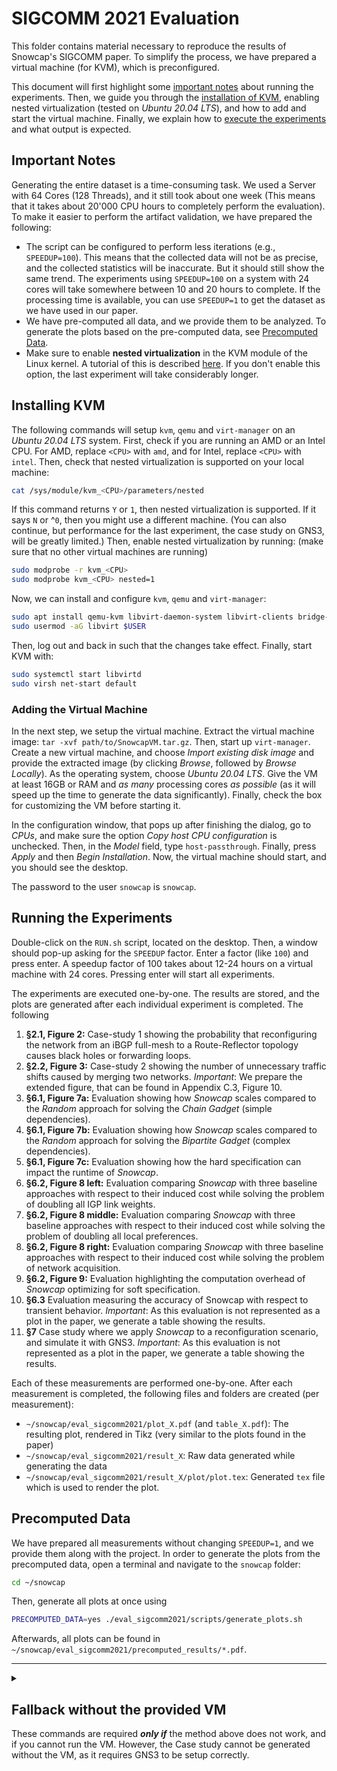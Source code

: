 # SIGCOMM 2021 Evaluation

This folder contains material necessary to reproduce the results of Snowcap's SIGCOMM paper.
To simplify the process, we have prepared a virtual machine (for KVM), which is preconfigured.

This document will first highlight some [important notes](#important-notes) about running the experiments.
Then, we guide you through the [installation of KVM](#installing-kvm), enabling nested virtualization (tested on _Ubuntu 20.04 LTS_), and how to add and start the virtual machine.
Finally, we explain how to [execute the experiments](#running-the-experiments) and what output is expected.

## Important Notes

Generating the entire dataset is a time-consuming task.
We used a Server with 64 Cores (128 Threads), and it still took about one week (This means that it takes about 20'000 CPU hours to completely perform the evaluation).
To make it easier to perform the artifact validation, we have prepared the following:
- The script can be configured to perform less iterations (e.g., `SPEEDUP=100`). 
  This means that the collected data will not be as precise, and the collected statistics will be inaccurate.
  But it should still show the same trend.
  The experiments using `SPEEDUP=100` on a system with 24 cores will take somewhere between 10 and 20 hours to complete.
  If the processing time is available, you can use `SPEEDUP=1` to get the dataset as we have used in our paper.
- We have pre-computed all data, and we provide them to be analyzed. 
  To generate the plots based on the pre-computed data, see [Precomputed Data](#precomputed-data).
- Make sure to enable **nested virtualization** in the KVM module of the Linux kernel.
  A tutorial of this is described [here](#installing-kvm).
  If you don't enable this option, the last experiment will take considerably longer.

## Installing KVM
The following commands will setup `kvm`, `qemu` and `virt-manager` on an _Ubuntu 20.04 LTS_ system.
First, check if you are running an AMD or an Intel CPU. For AMD, replace `<CPU>` with `amd`, and for Intel, replace `<CPU>` with `intel`.
Then, check that nested virtualization is supported on your local machine:
```sh
cat /sys/module/kvm_<CPU>/parameters/nested
```
If this command returns `Y` or `1`, then nested virtualization is supported.
If it says `N` or ^`0`, then you might use a different machine.
(You can also continue, but performance for the last experiment, the case study on GNS3, will be greatly limited.)
Then, enable nested virtualization by running: (make sure that no other virtual machines are running)
```sh
sudo modprobe -r kvm_<CPU>
sudo modprobe kvm_<CPU> nested=1
```
Now, we can install and configure `kvm`, `qemu` and `virt-manager`:
```sh
sudo apt install qemu-kvm libvirt-daemon-system libvirt-clients bridge-utils virt-manager
sudo usermod -aG libvirt $USER
```
Then, log out and back in such that the changes take effect. Finally, start KVM with:
```sh
sudo systemctl start libvirtd
sudo virsh net-start default
```

### Adding the Virtual Machine
In the next step, we setup the virtual machine.
Extract the virtual machine image: `tar -xvf path/to/SnowcapVM.tar.gz`.
Then, start up `virt-manager`.
Create a new virtual machine, and choose _Import existing disk image_ and provide the extracted image (by clicking _Browse_, followed by _Browse Locally_).
As the operating system, choose _Ubuntu 20.04 LTS_.
Give the VM at least 16GB or RAM and _as many_ processing cores _as possible_ (as it will speed up the time to generate the data significantly).
Finally, check the box for customizing the VM before starting it.

In the configuration window, that pops up after finishing the dialog, go to _CPUs_, and make sure the option _Copy host CPU configuration_ is unchecked.
Then, in the _Model_ field, type `host-passthrough`.
Finally, press _Apply_ and then _Begin Installation_.
Now, the virtual machine should start, and you should see the desktop.

The password to the user `snowcap` is `snowcap`.

## Running the Experiments

Double-click on the `RUN.sh` script, located on the desktop.
Then, a window should pop-up asking for the `SPEEDUP` factor. 
Enter a factor (like `100`) and press enter.
A speedup factor of 100 takes about 12-24 hours on a virtual machine with 24 cores.
Pressing enter will start all experiments.

The experiments are executed one-by-one.
The results are stored, and the plots are generated after each individual experiment is completed.
The following 
1. **§2.1, Figure 2:**
   Case-study 1 showing the probability that reconfiguring the network from an iBGP full-mesh to a Route-Reflector topology causes black holes or forwarding loops.
2. **§2.2, Figure 3:**
   Case-study 2 showing the number of unnecessary traffic shifts caused by merging two networks.
   _Important_: We prepare the extended figure, that can be found in Appendix C.3, Figure 10.
3. **§6.1, Figure 7a:**
   Evaluation showing how _Snowcap_ scales compared to the _Random_ approach for solving the _Chain Gadget_ (simple dependencies).
4. **§6.1, Figure 7b:**
   Evaluation showing how _Snowcap_ scales compared to the _Random_ approach for solving the _Bipartite Gadget_ (complex dependencies).
5. **§6.1, Figure 7c:**
   Evaluation showing how the hard specification can impact the runtime of _Snowcap_.
6. **§6.2, Figure 8 left:**
   Evaluation comparing _Snowcap_ with three baseline approaches with respect to their induced cost while solving the problem of doubling all IGP link weights.
7. **§6.2, Figure 8 middle:**
   Evaluation comparing _Snowcap_ with three baseline approaches with respect to their induced cost while solving the problem of doubling all local preferences.
8. **§6.2, Figure 8 right:**
   Evaluation comparing _Snowcap_ with three baseline approaches with respect to their induced cost while solving the problem of network acquisition.
9. **§6.2, Figure 9:**
   Evaluation highlighting the computation overhead of _Snowcap_ optimizing for soft specification.
10. **§6.3**
    Evaluation measuring the accuracy of Snowcap with respect to transient behavior.
    _Important_: As this evaluation is not represented as a plot in the paper, we generate a table showing the results.
11. **§7**
    Case study where we apply _Snowcap_ to a reconfiguration scenario, and simulate it with GNS3.
    _Important_: As this evaluation is not represented as a plot in the paper, we generate a table showing the results.

Each of these measurements are performed one-by-one.
After each measurement is completed, the following files and folders are created (per measurement):
- `~/snowcap/eval_sigcomm2021/plot_X.pdf` (and `table_X.pdf`): The resulting plot, rendered in Tikz (very similar to the plots found in the paper)
- `~/snowcap/eval_sigcomm2021/result_X`: Raw data generated while generating the data
- `~/snowcap/eval_sigcomm2021/result_X/plot/plot.tex`: Generated `tex` file which is used to render the plot.

## Precomputed Data

We have prepared all measurements without changing `SPEEDUP=1`, and we provide them along with the project.
In order to generate the plots from the precomputed data, open a terminal and navigate to the `snowcap` folder:
```sh
cd ~/snowcap
```
Then, generate all plots at once using
```sh
PRECOMPUTED_DATA=yes ./eval_sigcomm2021/scripts/generate_plots.sh
```
Afterwards, all plots can be found in `~/snowcap/eval_sigcomm2021/precomputed_results/*.pdf`.



---



<details>
<summary>
<h2>Fallback without the provided VM</h2>
These commands are required <em><strong>only if</strong></em> the method above does not work, and if you cannot run the VM.
However, the Case study cannot be generated without the VM, as it requires GNS3 to be setup correctly.
</summary>

There are two different ways to perform the measurements without using the provided VM.
The first one uses the docker image, and the second one uses native compilation, where all dependencies need to be installed manually.

<details>
<summary>
<h3>Docker Method</h3>
</summary>

This method runs _Snowcap_ and all all scripts generating the plots in a prepared docker image, which has all dependencies installed and setup correctly.

#### Docker Setup

This method requires Docker to be installed and configured correctly on your system.
The following commands can be used to install and setup docker on an _Ubuntu 20.04 LTS_ system (taken from the [original Docker documentation](https://docs.docker.com/engine/install/ubuntu/)):
```sh
sudo apt-get install apt-transport-https ca-certificates curl gnupg lsb-release
curl -fsSL https://download.docker.com/linux/ubuntu/gpg | sudo gpg --dearmor -o /usr/share/keyrings/docker-archive-keyring.gpg
sudo apt-get update
sudo apt-get install docker-ce docker-ce-cli containerd.io
sudo groupadd docker
sudo usermod -aG docker $USER
```
Then, log out and back in such that the changes take effect. Finally, start docker with:
```sh
sudo systemctl start docker
sudo systemctl start containerd
```

#### Running the experiments

Make sure that the current working directory is at the root of the project (where the file `Dockerfile` is located).
First, you have to build the docker file (make sure you run it as non-root):
```sh
docker build -t snowcap .
```

Then, you can start the evaluation process. 
You can change the `SPEEDUP` factor to reduce the number of iterations.
You can also specify the number of threads which should be spawned by adding `-e "THREADS=X"` to the command (before the last argument `snowcap`).
To use all threads available to the system, remove this argument.
```sh
docker run -v "$(pwd)/eval_sigcomm2021:/snowcap/eval_sigcomm2021" -t -e "SPEEDUP=100" snowcap
```

After execution has finished, you can find all generated files at `eval_sigcomm2021/`.
Notice, that 

#### Running the case study

For running the case study, you must first make sure that GNS3 is setup properly.
For this, install `gns3-server` and `gns3-gui` on the system.
Then, start up `gns3-gui` and add the following appliances:
- [FRRouting](https://gns3.com/marketplace/appliances/frr), and name it _exactly_ `FRR 7.3.1` (capitalization and spacing is important!).
- [Python, Go, Perl, PHP](https://gns3.com/marketplace/appliances/python-go-perl-php), and name it _exactly_ `Python, Go, Perl, PHP` (capitalization and spacing is important!).
Also, make sure that no authentication is required to connect to the GNS3 server (by editing the file `~/.config/GNS3/<VERSION>/gns3_server.conf` and setting `auth = False`).
Then, you can perform the measurement by running the following commands in the project root directory:

```sh
mkdir eval_sigcomm2021/result_11
gns3server > /dev/null 2>&1 &
sleep 5
docker run -v "$(pwd)/eval_sigcomm2021:/snowcap/eval_sigcomm2021" -t snowcap /snowcap/target/release/snowcap_main run -r -s 3 -a --json /snowcap/eval_sigcomm2021/result_11/random.json topology-zoo /snowcap/eval_sigcomm2021/topology_zoo/HiberniaIreland.gml FM2RR -s 10
docker run -v "$(pwd)/eval_sigcomm2021:/snowcap/eval_sigcomm2021" -t snowcap /snowcap/target/release/snowcap_main run --json /snowcap/eval_sigcomm2021/result_11/snowcap.json topology-zoo /snowcap/eval_sigcomm2021/topology_zoo/HiberniaIreland.gml FM2RR -s 10
docker run -v "$(pwd)/eval_sigcomm2021:/snowcap/eval_sigcomm2021" -t snowcap sh -c "cd /snowcap && python3.8 eval_sigcomm2021/scripts/table_11.py"
```

#### Using Precomputed Data

You can also generate the plots for the precomputed data.
For this, build the docker image (as explained above), and then type:

```sh
docker run -v "$(pwd)/eval_sigcomm2021:/snowcap/eval_sigcomm2021" -t -e "PRECOMPUTED_DATA=yes" snowcap sh /snowcap/eval_sigcomm2021/scripts/generate_plots.sh
```

You can then find all generated plots at `eval_sigcomm2021/precomputed_results/`.

</details>

<details>
<summary>
<h3>Native Compilation</h3>
</summary>

#### Dependencies

- Stable [Rust toolchain](https://www.rust-lang.org/tools/install) (1.49 or higher, you might need to update the toolchain: `rustup update`, and make sure to have the cargo directory in the `$PATH` variable.)
- Python 3.8 or higher, with the packages `numpy`, `pandas` and `matplotlib` installed.
- Latex build environment (and the program `pdflatex` available).
- GNS3 (`gns3-server` and `gns3-gui`)

#### Setup

In the project root directory, build the project. (Don't forget to build for the release version)

``` sh
cargo build --release
```

#### General Notes

- Many experiments are based on topologies from Topology Zoo.
  These topologies are located at: `eval_sigcomm2021/topology_zoo/`.
  Our procedure for some topologies to generate configuration does not work in all cases, and these can safely be ignored (they will be ignored when using the commands below).
- All images in the paper are generated with Tikz.
  Hence, all scripts require the user to have a working installation of LaTeX on the machine.
  If LaTeX is not available on the server, you can copy the results `eval_sigcomm2021/result_*` to a local machine and run the python scripts from there.
- Once the script is executed, the plot is stored at `eval_sigcomm2021/plot_*.pdf`.
- It takes a very long time (several days) to run all experiments.
  All experiments are run in parallel, and hence, the more cores you use the better.
  We have used a server with 64 cores (128 threads) to speed up the process.
- All commands must be executed from the project root.

#### Case Study: IGP Reconfiguraiton (§2.1, Figure 2)

The first case study measures the probability of a reconfiguration ordering to violate reachability.
We take the topology zoo networks, and use the scenario `FM2RR`.
The following tests three different approaches:

- Random ordering of the commands
- Random ordering of the routers to reconfigure
- Best-practice: _Insert_ before _Update_ before _Remove_.

Reduce the number of iterations `-i 10000` to speed up the process. 

``` sh
mkdir eval_sigcomm2021/result_1
for topo in $(ls eval_sigcomm2021/topology_zoo); do 
    RUST_LOG=none ./target/release/problem_probability -i 10000 -n 10 -s FM2RR --many-prefixes eval_sigcomm2021/topology_zoo/${topo} probability -s -o eval_sigcomm2021/result_1/${topo}.json
done
python eval_sigcomm2021/scripts/plot_1.py
```

#### Case Study: Network Acquisition (§2.2, Figure 3)

The second case study measures the number of traffic shifts induced by performing a network merging scenario in a random fashion.
Here, we will produce the extended version from Figure 10 (in Appendix A).
For some topologies in TopologyZoo, the Network Acquisition scenario does not result in a valid configuration (due to graph properties).
These topologies are skipped (which is why the error `checks failed!` appears).

Reduce the number of iterations `-i 10000` to speed up the process. 

```sh
mkdir eval_sigcomm2021/result_2
for topo in $(ls eval_sigcomm2021/topology_zoo); do 
    RUST_LOG=none ./target/release/problem_probability --many-prefixes -i 10000 -n 1 -s NetAcq --seed 10 eval_sigcomm2021/topology_zoo/${topo} cost -a -f 100 -o eval_sigcomm2021/result_2/${topo}.json
done
python eval_sigcomm2021/scripts/plot_2.py
```

#### Evaluation: Scalability (Number of Commands) (§6.1, Figure 7a)

The first evaluation compares _Snowcap_ to the _Random_ approach for solving a simple problem, which can be scaled along the number of commands.
The _Random_ approach scales really bad, and it takes a very long time to find the correct order per chance.
Therefore, we just run the _Random_ approach up to a size of 9 (which already takes quite a while).
After that, we only do the computation for the _Exploration Only_ approach and _Snowcap_ itself. 

Reduce the number of iterations `-i 1000` to speed up the process.

```sh
mkdir eval_sigcomm2021/result_3
for N in 1 2 3 4 5 6 7 8 9; do
    RUST_LOG=none ./target/release/snowcap_main bench strategy --random --tree --main --json eval_sigcomm2021/result_3/n${N}.json -i 1000 example chain-gadget -r ${N}
done
for N in 10 11 12 13 14 15 16 17 18 19 20 30 40 50 60 70 80 90 100; do
    RUST_LOG=none ./target/release/snowcap_main bench strategy --tree --main --json eval_sigcomm2021/result_3/n${N}.json -i 1000 example chain-gadget -r ${N}
done
python eval_sigcomm2021/scripts/plot_3.py
```

#### Evaluation: Scalability (Difficult Dependencies) (§6.1, Figure 7b)

The second evaluation compares _Snowcap_ to the _Random_ and the _Exploration Only_ approach for solving a more complex problem, which can be scaled along the number of dependency groups without immediate effect.
Here, the _Exploration Only_, and the _Random_ approach scale really bad.
Therefore, we run the _Exploration Only_ approach up to 5, and the _Random_ approach up to 16 dependency groups, but _Snowcap_ for up to 20.

Reduce the number of iterations `-i 1000` to speed up the process.

```sh
mkdir eval_sigcomm2021/result_4
for N in 1 2 3 4 5; do
    RUST_LOG=none ./target/release/snowcap_main bench strategy --random --tree --main --json eval_sigcomm2021/result_4/n${N}.json -i 1000 example difficult-gadget-repeated -r ${N}
done
for N in 6 7 8 9 10 11 12 13 14 15 16; do
    RUST_LOG=none ./target/release/snowcap_main bench strategy --random --main --json eval_sigcomm2021/result_4/n${N}.json -i 1000 example difficult-gadget-repeated -r ${N}
done
for N in 17 18 19 20; do
    RUST_LOG=none ./target/release/snowcap_main bench strategy --main --json eval_sigcomm2021/result_4/n${N}.json -i 1000 example difficult-gadget-repeated -r ${N}
done
python eval_sigcomm2021/scripts/plot_4.py
```

#### Evaluation: Scalability (Specification Complexity) (§6.1, Figure 7c)

For this evaluation, we let _Snowcap_ run on the _Abilene Network_ (form Topology Zoo), while varying the number of commands and the complexity of the specification.
We vary the complexity of the specification from 0 to 66 (number of flows that are restricted), and we vary the number of commands from 5 to 29.

```sh
mkdir eval_sigcomm2021/result_5
for r in 1 3 5 7 9 11 13; do
    for v in $(seq 0 66); do
        RUST_LOG=none ./target/release/snowcap_main bench strategy --main -i 1000 --json eval_sigcomm2021/result_5/r${r}_v${v}.json example variable-abilene-network -i ${v} -r ${r}
    done
done
python eval_sigcomm2021/scripts/plot_5.py
```

#### Evaluation: Effectiveness (IGPx2) (§6.2, Figure 8 left)

We run the scenario _IGPx2_ on _Snowcap_ (while minimizing traffic shifts), as well as _Most-Important-First_ and _Most-Important-Last_, and the _Random_ approach on all topologies from topology-zoo.
This will take quite some time, so make sure you use as many cores as possible.
You can reduce the number of iterations by changing `-i 10000`.

```sh
mkdir eval_sigcomm2021/result_6
for topo in $(ls eval_sigcomm2021/topology_zoo); do 
    if [ "$topo" == "GtsCe.gml" ]; then
        echo "Skipping GtsCe.gml!"
    else
       RUST_LOG=none ./target/release/snowcap_main bench optimizer --main --mif --mil --random -i 10000 --json eval_sigcomm2021/result_6/${topo}.json topology-zoo -m eval_sigcomm2021/topology_zoo/${topo} IGPx2
    fi
done
python eval_sigcomm2021/scripts/plot_6-8.py 6
```

#### Evaluation: Effectiveness (LPx2) (§6.2, Figure 8 middle)

We run the scenario _LPx2_ on _Snowcap_ (while minimizing traffic shifts), as well as _Most-Important-First_ and _Most-Important-Last_, and the _Random_ approach on all topologies from topology-zoo.
This will take quite some time, so make sure you use as many cores as possible.
You can reduce the number of iterations by changing `-i 10000`.

```sh
mkdir eval_sigcomm2021/result_7
for topo in $(ls eval_sigcomm2021/topology_zoo); do 
    if [ "$topo" == "GtsCe.gml" ]; then
        echo "Skipping GtsCe.gml!"
    else
       RUST_LOG=none ./target/release/snowcap_main bench optimizer --main --mif --mil --random -i 10000 --json eval_sigcomm2021/result_7/${topo}.json topology-zoo -m eval_sigcomm2021/topology_zoo/${topo} LPx2
    fi
done
python eval_sigcomm2021/scripts/plot_6-8.py 7
```

#### Evaluation: Effectiveness (NetAcq) (§6.2, Figure 8 right)

We run the scenario _NetAcq_ on _Snowcap_ (while minimizing traffic shifts), as well as _Most-Important-First_ and _Most-Important-Last_, and the _Random_ approach on all topologies from topology-zoo.
This will take quite some time, so make sure you use as many cores as possible.
You can reduce the number of iterations by changing `-i 10000`.

```sh
mkdir eval_sigcomm2021/result_8
for topo in $(ls eval_sigcomm2021/topology_zoo); do 
    if [ "$topo" == "GtsCe.gml" ]; then
        echo "Skipping GtsCe.gml!"
    else
       RUST_LOG=none ./target/release/snowcap_main bench optimizer --main --mif --mil --random -i 10000 --json eval_sigcomm2021/result_8/${topo}.json topology-zoo -m eval_sigcomm2021/topology_zoo/${topo} NetAcq
    fi
done
python eval_sigcomm2021/scripts/plot_6-8.py 8
```

#### Evaluation: Optimization Overhead (§6.2, Figure 9)

We run the scenario _FM2RR_ on _Snowcap_, once while minimizing for traffic shifts, and once without minimization.
In addition, we run the same scenario using the _Random_ approach for comparison.
We then compare the number of states, that have been explored.

```sh
mkdir eval_sigcomm2021/result_9
for topo in $(ls eval_sigcomm2021/topology_zoo); do 
    if [ "$topo" == "GtsCe.gml" ]; then
        echo "Skipping GtsCe.gml!"
    else
        RUST_LOG=none ./target/release/snowcap_main bench strategy --main -i 64 -t 100000 --json eval_sigcomm2021/result_9/${topo}.strat.json topology-zoo -m eval_sigcomm2021/topology_zoo/${topo} FM2RR &&\
        RUST_LOG=none ./target/release/snowcap_main bench optimizer --main -i 64 -t 100000 --json eval_sigcomm2021/result_9/${topo}.optim.json topology-zoo -m eval_sigcomm2021/topology_zoo/${topo} FM2RR &&\
        RUST_LOG=none ./target/release/snowcap_main bench strategy --random -i 10000 --json eval_sigcomm2021/result_9/${topo}.rand.json topology-zoo -m eval_sigcomm2021/topology_zoo/${topo} FM2RR
    fi
done
python eval_sigcomm2021/scripts/plot_9.py
```

#### Evaluation: Accuracy of Snowcap (§6.3)

We load the _Switch_ topology from Topology Zoo, on top of which we reconfigure the random configuration to remove one external session.
During this, we assert that some path conditions are still ensured.
This will not generate a plot, but a Table summarizing the results.

```sh
mkdir eval_sigcomm2021/result_10
RUST_LOG=none ./target/release/snowcap_main transient eval_sigcomm2021/topology_zoo/SwitchL3.gml -i 1000 -r | tee eval_sigcomm2021/result_10/raw_output
python eval_sigcomm2021/scripts/table_10.py
```

#### Case Study with GNS3 (§7)

For running the case study, you must first make sure that GNS3 is setup properly.
For this, install `gns3-server` and `gns3-gui` on the system.
Then, start up `gns3-gui` and add the following appliances:
- [FRRouting](https://gns3.com/marketplace/appliances/frr), and name it _exactly_ `FRR 7.3.1` (capitalization and spacing is important!).
- [Python, Go, Perl, PHP](https://gns3.com/marketplace/appliances/python-go-perl-php), and name it _exactly_ `Python, Go, Perl, PHP` (capitalization and spacing is important!).
Also, make sure that no authentication is required to connect to the GNS3 server (by editing the file `~/.config/GNS3/<VERSION>/gns3_server.conf` and setting `auth = False`).
Then, you can perform the measurement by running the following commands in the project root directory:

```sh
mkdir eval_sigcomm2021/result_11
gns3server > /dev/null 2>&1 &
sleep 5
./target/release/snowcap_main run -r -s 3 -a --json eval_sigcomm2021/result_11/random.json topology-zoo eval_sigcomm2021/topology_zoo/HiberniaIreland.gml FM2RR -s 10
./target/release/snowcap_main run --json eval_sigcomm2021/result_11/snowcap.json topology-zoo eval_sigcomm2021/topology_zoo/HiberniaIreland.gml FM2RR -s 10
python3.8 ./eval_sigcomm2021/scripts/table_11.py
```

#### Using Precomputed Data

You can also generate the plots for the precomputed data.
For this, build the docker image (as explained above), and then type:

```sh
PRECOMPUTED_DATA=yes ./eval_sigcomm2021/scripts/generate_plots.sh
```

You can then find all generated plots at `eval_sigcomm2021/precomputed_results/`.

</details>
</details>
